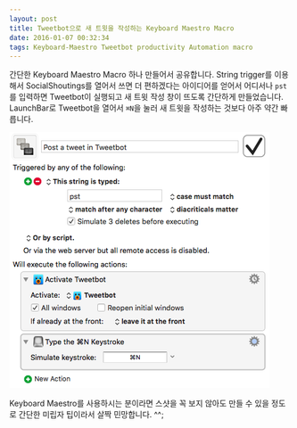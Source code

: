 ```yaml
---
layout: post
title: Tweetbot으로 새 트윗을 작성하는 Keyboard Maestro Macro
date: 2016-01-07 00:32:34
tags: Keyboard-Maestro Tweetbot productivity Automation macro
---
```

간단한 Keyboard Maestro Macro 하나 만들어서 공유합니다.  String trigger를 이용해서 SocialShoutings를 열어서 쓰면 더 편하겠다는 아이디어를 얻어서 어디서나 `pst`를 입력하면 Tweetbot이 실행되고 새 트윗 작성 창이 뜨도록 간단하게 만들었습니다. LaunchBar로 Tweetbot을 열어서 `⌘N`을 눌러 새 트윗을 작성하는 것보다 아주 약간 빠릅니다.

![](/images/ss_20160106_233842.jpg)

Keyboard Maestro를 사용하시는 분이라면 스샷을 꼭 보지 않아도 만들 수 있을 정도로 간단한 미립자 팁이라서 살짝 민망합니다. ^^;
